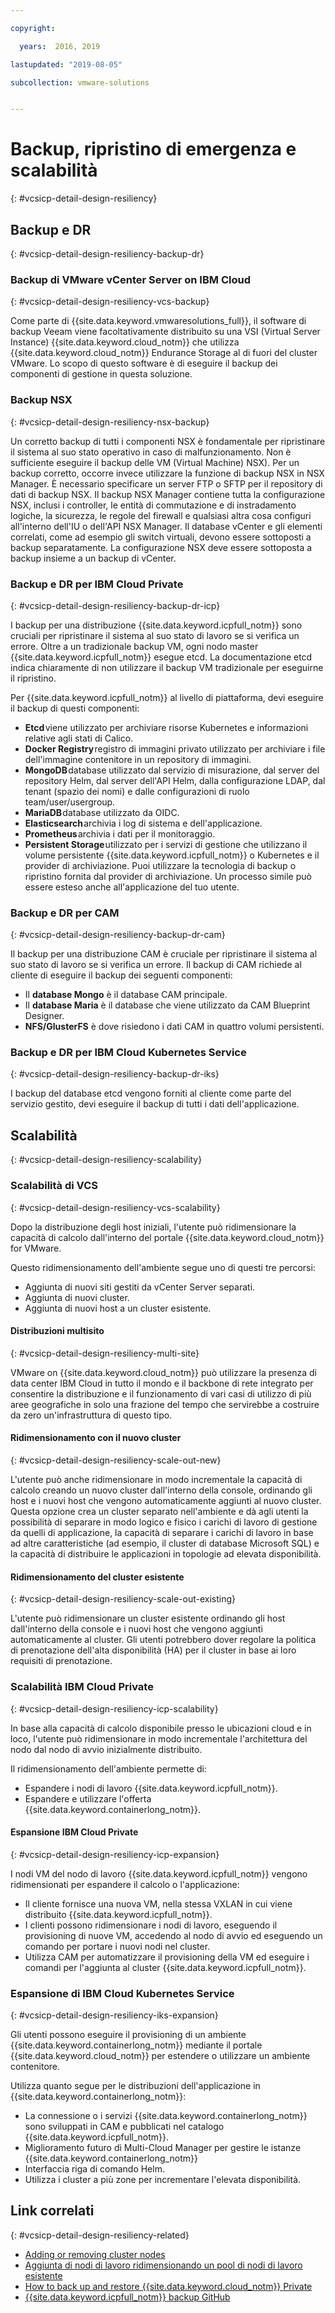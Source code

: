 ```yaml
---

copyright:

  years:  2016, 2019

lastupdated: "2019-08-05"

subcollection: vmware-solutions


---
```


# Backup, ripristino di emergenza e scalabilità
{: #vcsicp-detail-design-resiliency}

## Backup e DR
{: #vcsicp-detail-design-resiliency-backup-dr}

### Backup di VMware vCenter Server on IBM Cloud
{: #vcsicp-detail-design-resiliency-vcs-backup}

Come parte di {{site.data.keyword.vmwaresolutions_full}}, il software di backup Veeam viene facoltativamente distribuito su una VSI (Virtual Server Instance) {{site.data.keyword.cloud_notm}} che utilizza {{site.data.keyword.cloud_notm}} Endurance Storage al di fuori del cluster VMware. Lo scopo di questo software è di eseguire il backup dei componenti di gestione in questa soluzione.

### Backup NSX
{: #vcsicp-detail-design-resiliency-nsx-backup}

Un corretto backup di tutti i componenti NSX è fondamentale per ripristinare il sistema al suo stato operativo in caso di malfunzionamento. Non è sufficiente eseguire il backup delle VM (Virtual Machine) NSX). Per un backup corretto, occorre invece utilizzare la funzione di backup NSX in NSX Manager. È necessario specificare un server FTP o SFTP per il repository di dati di backup NSX.
Il backup NSX Manager contiene tutta la configurazione NSX, inclusi i controller, le entità di commutazione e di instradamento logiche, la sicurezza, le regole del firewall e qualsiasi altra cosa configuri all'interno dell'IU o dell'API NSX Manager. Il database vCenter e gli elementi correlati, come ad esempio gli switch virtuali, devono essere sottoposti a backup separatamente. La configurazione NSX deve essere sottoposta a backup insieme a un backup di vCenter.

### Backup e DR per IBM Cloud Private
{: #vcsicp-detail-design-resiliency-backup-dr-icp}

I backup per una distribuzione {{site.data.keyword.icpfull_notm}} sono cruciali per ripristinare il sistema al suo stato di lavoro se si verifica un errore. Oltre a un tradizionale backup VM, ogni nodo master {{site.data.keyword.icpfull_notm}} esegue etcd. La documentazione etcd indica chiaramente di non utilizzare il backup VM tradizionale per eseguirne il ripristino.

Per {{site.data.keyword.icpfull_notm}} al livello di piattaforma, devi eseguire il backup di questi componenti:
- **Etcd** viene utilizzato per archiviare risorse Kubernetes e informazioni relative agli stati di Calico.
- **Docker Registry** registro di immagini privato utilizzato per archiviare i file dell'immagine contenitore in un repository di immagini.
- **MongoDB** database utilizzato dal servizio di misurazione, dal server del repository Helm, dal server dell'API Helm, dalla configurazione LDAP, dal tenant (spazio dei nomi) e dalle configurazioni di ruolo team/user/usergroup.
- **MariaDB** database utilizzato da OIDC.
- **Elasticsearch** archivia i log di sistema e dell'applicazione.
- **Prometheus** archivia i dati per il monitoraggio.
- **Persistent Storage** utilizzato per i servizi di gestione che utilizzano il volume persistente {{site.data.keyword.icpfull_notm}} o Kubernetes e il provider di archiviazione. Puoi utilizzare la tecnologia di backup o ripristino fornita dal provider di archiviazione. Un processo simile può essere esteso anche all'applicazione del tuo utente.

### Backup e DR per CAM
{: #vcsicp-detail-design-resiliency-backup-dr-cam}

Il backup per una distribuzione CAM è cruciale per ripristinare il sistema al suo stato di lavoro se si verifica un errore. Il backup di CAM richiede al cliente di eseguire il backup dei seguenti componenti:
- Il **database Mongo** è il database CAM principale.
- Il **database Maria** è il database che viene utilizzato da CAM Blueprint Designer.
- **NFS/GlusterFS** è dove risiedono i dati CAM in quattro volumi persistenti.

### Backup e DR per IBM Cloud Kubernetes Service
{: #vcsicp-detail-design-resiliency-backup-dr-iks}

I backup del database etcd vengono forniti al cliente come parte del servizio gestito, devi eseguire il backup di tutti i dati dell'applicazione.

## Scalabilità
{: #vcsicp-detail-design-resiliency-scalability}

### Scalabilità di VCS
{: #vcsicp-detail-design-resiliency-vcs-scalability}

Dopo la distribuzione degli host iniziali, l'utente può ridimensionare la capacità di calcolo dall'interno del portale {{site.data.keyword.cloud_notm}} for VMware.

Questo ridimensionamento dell'ambiente segue uno di questi tre percorsi:
- Aggiunta di nuovi siti gestiti da vCenter Server separati.
- Aggiunta di nuovi cluster.
- Aggiunta di nuovi host a un cluster esistente.

#### Distribuzioni multisito
{: #vcsicp-detail-design-resiliency-multi-site}

VMware on {{site.data.keyword.cloud_notm}} può utilizzare la presenza di data center IBM Cloud in tutto il mondo e il backbone di rete integrato per consentire la distribuzione e il funzionamento di vari casi di utilizzo di più aree geografiche in solo una frazione del tempo che servirebbe a costruire da zero un'infrastruttura di questo tipo.

#### Ridimensionamento con il nuovo cluster
{: #vcsicp-detail-design-resiliency-scale-out-new}

L'utente può anche ridimensionare in modo incrementale la capacità di calcolo creando un nuovo cluster dall'interno della console, ordinando gli host e i nuovi host che vengono automaticamente aggiunti al nuovo cluster. Questa opzione crea un cluster separato nell'ambiente e dà agli utenti la possibilità di separare in modo logico e fisico i carichi di lavoro di gestione da quelli di applicazione, la capacità di separare i carichi di lavoro in base ad altre caratteristiche (ad esempio, il cluster di database Microsoft SQL) e la capacità di distribuire le applicazioni in topologie ad elevata disponibilità.

#### Ridimensionamento del cluster esistente
{: #vcsicp-detail-design-resiliency-scale-out-existing}

L'utente può ridimensionare un cluster esistente ordinando gli host dall'interno della console e i nuovi host che vengono aggiunti automaticamente al cluster. Gli utenti potrebbero dover regolare la politica di prenotazione dell'alta disponibilità (HA) per il cluster in base ai loro requisiti di prenotazione.

### Scalabilità IBM Cloud Private
{: #vcsicp-detail-design-resiliency-icp-scalability}

In base alla capacità di calcolo disponibile presso le ubicazioni cloud e in loco, l'utente può ridimensionare in modo incrementale l'architettura del nodo dal nodo di avvio inizialmente distribuito.

Il ridimensionamento dell'ambiente permette di:
- Espandere i nodi di lavoro {{site.data.keyword.icpfull_notm}}.
- Espandere e utilizzare l'offerta {{site.data.keyword.containerlong_notm}}.

#### Espansione IBM Cloud Private
{: #vcsicp-detail-design-resiliency-icp-expansion}

I nodi VM del nodo di lavoro {{site.data.keyword.icpfull_notm}} vengono ridimensionati per espandere il calcolo o l'applicazione:
- Il cliente fornisce una nuova VM, nella stessa VXLAN in cui viene distribuito {{site.data.keyword.icpfull_notm}}.
- I clienti possono ridimensionare i nodi di lavoro, eseguendo il provisioning di nuove VM, accedendo al nodo di avvio ed eseguendo un comando per portare i nuovi nodi nel cluster.
- Utilizza CAM per automatizzare il provisioning della VM ed eseguire i comandi per l'aggiunta al cluster {{site.data.keyword.icpfull_notm}}.

###  Espansione di IBM Cloud Kubernetes Service
{: #vcsicp-detail-design-resiliency-iks-expansion}

Gli utenti possono eseguire il provisioning di un ambiente {{site.data.keyword.containerlong_notm}} mediante il portale {{site.data.keyword.cloud_notm}} per estendere o utilizzare un ambiente contenitore.

Utilizza quanto segue per le distribuzioni dell'applicazione in {{site.data.keyword.containerlong_notm}}:
- La connessione o i servizi {{site.data.keyword.containerlong_notm}} sono sviluppati in CAM e pubblicati nel catalogo {{site.data.keyword.icpfull_notm}}.
- Miglioramento futuro di Multi-Cloud Manager per gestire le istanze {{site.data.keyword.containerlong_notm}}
- Interfaccia riga di comando Helm.
- Utilizza i cluster a più zone per incrementare l'elevata disponibilità.

## Link correlati
{: #vcsicp-detail-design-resiliency-related}

* [Adding or removing cluster nodes](https://www.ibm.com/support/knowledgecenter/en/SSBS6K_2.1.0.3/installing/modify_cluster.html)
* [Aggiunta di nodi di lavoro ridimensionando un pool di nodi di lavoro esistente](/docs/containers?topic=containers-clusters)
* [How to back up and restore {{site.data.keyword.cloud_notm}} Private](https://medium.com/ibm-cloud/how-to-backup-and-restore-ibm-cloud-private-part-1-b6300dc1d7d8)
* [{{site.data.keyword.icpfull_notm}} backup GitHub](https://github.com/ibm-cloud-architecture/icp-backup/)
